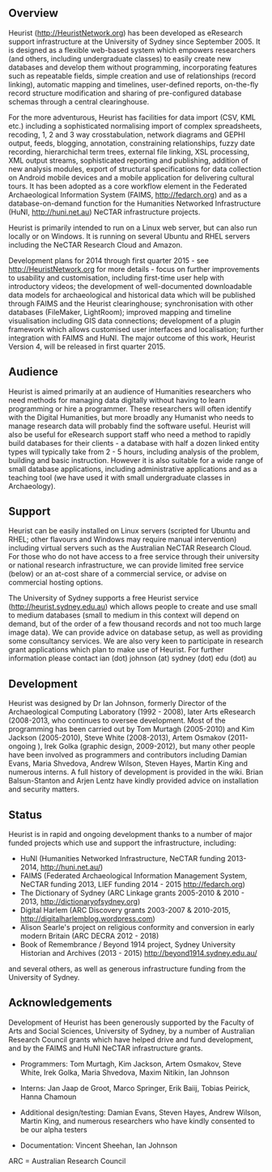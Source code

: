## Overview ##

Heurist (http://HeuristNetwork.org) has been developed as eResearch support infrastructure at the University of Sydney since September 2005. It is designed as a flexible web-based system which empowers researchers (and others, including undergraduate classes) to easily create new databases and develop them without programming, incorporating features such as repeatable fields, simple creation and use of relationships (record linking), automatic mapping and timelines, user-defined reports, on-the-fly record structure modification and sharing of pre-configured database schemas through a central clearinghouse.

For the more adventurous, Heurist has facilities for data import (CSV, KML etc.) including a sophisticated normalising import of complex spreadsheets, recoding, 1, 2 and 3 way crosstabulation, network diagrams and GEPHI output, feeds, blogging, annotation, constraining relationships, fuzzy date recording, hierarchichal term trees, external file linking, XSL processing, XML output streams, sophisticated reporting and publishing, addition of new analysis modules, export of structural specifications for data collection on Android mobile devices and a mobile application for delivering cultural tours. It has been adopted as a core workflow element in the Federated Archaeological Information System (FAIMS, http://fedarch.org) and as a database-on-demand function for the Humanities Networked Infrastructure (HuNI, http://huni.net.au) NeCTAR infrastructure projects.

Heurist is primarily intended to run on a Linux web server, but can also run locally or on Windows. It is running on several Ubuntu and RHEL servers including the NeCTAR Research Cloud and Amazon.

Development plans for 2014 through first quarter 2015 - see http://HeuristNetwork.org for more details - focus on further improvements to usability and customisation, including first-time user help with introductory videos; the development of well-documented downloadable data models for archaeological and historical data which will be published through FAIMS and the Heurist clearinghouse; synchronisation with other databases (FileMaker, LightRoom); improved mapping and timeline visualisation including GIS data connections; development of a plugin framework which allows customised user interfaces and localisation; further integration with FAIMS and HuNI. The major outcome of this work, Heurist Version 4, will be released in first quarter 2015.

## Audience ##
Heurist is aimed primarily at an audience of Humanities researchers who need methods for managing data digitally without having to learn programming or hire a programmer. These researchers will often identify with the Digital Humanities, but more broadly any Humanist who needs to manage research data will probably find the software useful. Heurist will also be useful for eResearch support staff who need a method to rapidly build databases for their clients - a database with half a dozen linked entity types will typically take from 2 - 5 hours, including analysis of the problem, building and basic instruction. However it is also suitable for a wide range of small database applications, including administrative applications and as a teaching tool (we have used it with small undergraduate classes in Archaeology).

## Support ##

Heurist can be easily installed on Linux servers (scripted for Ubuntu and RHEL; other flavours and Windows may require manual intervention) including virtual servers such as the Australian NeCTAR Research Cloud. For those who do not have access to a free service through their university or national research infrastructure, we can provide limited free service (below) or an at-cost share of a commercial service, or advise on commercial hosting options.

The University of Sydney supports a free Heurist service (http://heurist.sydney.edu.au) which allows people to create and use small to medium databases (small to medium in this context will depend on demand, but of the order of a few thousand records and not too much large image data). We can provide advice on database setup, as well as providing some consultancy services. We are also very keen to participate in research grant applications which plan to make use of Heurist. For further information please contact ian (dot) johnson (at) sydney (dot) edu (dot) au

## Development ##

Heurist was designed by Dr Ian Johnson, formerly Director of the Archaeological Computing Laboratory (1992 - 2008), later Arts eResearch (2008-2013, who continues to oversee development. Most of the programming has been carried out by Tom Murtagh (2005-2010) and Kim Jackson (2005-2010), Steve White (2008-2013), Artem Osmakov (2011- ongoing ), Irek Golka (graphic design, 2009-2012), but many other people have been involved as programmers and contributors including Damian Evans, Maria Shvedova, Andrew Wilson, Steven Hayes,   Martin King and numerous interns. A full history of development is provided in the wiki. Brian Balsun-Stanton and Arjen Lentz have kindly provided advice on installation and security matters.

## Status ##

Heurist is in rapid and ongoing development thanks to a number of major funded projects which use and support the infrastructure, including:

  * HuNI (Humanities Networked Infrastructure, NeCTAR funding 2013-2014, http://huni.net.au/)
  * FAIMS (Federated Archaeological Information Management System, NeCTAR funding 2013, LIEF funding 2014 - 2015 http://fedarch.org)
  * The Dictionary of Sydney (ARC Linkage grants 2005-2010 & 2010 - 2013, http://dictionaryofsydney.org)
  * Digital Harlem (ARC Discovery grants 2003-2007 & 2010-2015, http://digitalharlemblog.wordpress.com)
  * Alison Searle's project on religious conformity and conversion in early modern Britain (ARC DECRA 2012 - 2018)
  * Book of Remembrance / Beyond 1914 project, Sydney University Historian and Archives (2013 - 2015) http://beyond1914.sydney.edu.au/

and several others, as well as generous infrastructure funding from the University of Sydney.

## Acknowledgements ##

Development of Heurist has been generously supported by the Faculty of Arts and Social Sciences, University of Sydney, by a number of Australian Research Council grants which have helped drive and fund development, and by the FAIMS and HuNI NeCTAR infrastructure grants.

  * Programmers: Tom Murtagh, Kim Jackson, Artem Osmakov, Steve White, Irek Golka, Maria Shvedova, Maxim Nitikin, Ian Johnson

  * Interns: Jan Jaap de Groot, Marco Springer, Erik Baiij, Tobias Peirick, Hanna Chamoun

  * Additional design/testing: Damian Evans, Steven Hayes, Andrew Wilson, Martin King, and numerous researchers who have kindly consented to be our alpha testers

  * Documentation: Vincent Sheehan, Ian Johnson


ARC = Australian Research Council